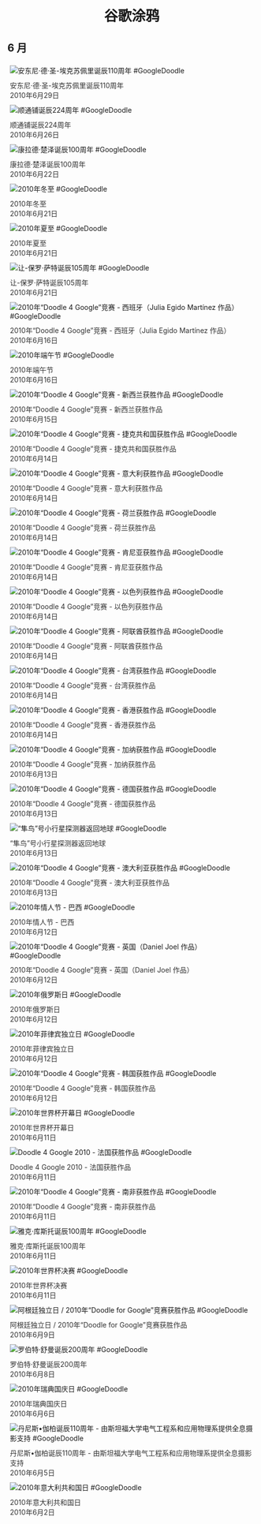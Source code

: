 
<h1 align="center"> 谷歌涂鸦 </h1>




## 6 月

<div class="image">


<img src="" alt="安东尼·德·圣-埃克苏佩里诞辰110周年 #GoogleDoodle" style="margin: 5px"/>
<div class="info" style="font-size: 14px; color:#333333; margin:5px"><div class="title">安东尼·德·圣-埃克苏佩里诞辰110周年</div><div class="date">2010年6月29日</div></div>

<img src="" alt="顺通铺诞辰224周年 #GoogleDoodle" style="margin: 5px"/>
<div class="info" style="font-size: 14px; color:#333333; margin:5px"><div class="title">顺通铺诞辰224周年</div><div class="date">2010年6月26日</div></div>

<img src="" alt="康拉德·楚泽诞辰100周年 #GoogleDoodle" style="margin: 5px"/>
<div class="info" style="font-size: 14px; color:#333333; margin:5px"><div class="title">康拉德·楚泽诞辰100周年</div><div class="date">2010年6月22日</div></div>

<img src="" alt="2010年冬至 #GoogleDoodle" style="margin: 5px"/>
<div class="info" style="font-size: 14px; color:#333333; margin:5px"><div class="title">2010年冬至</div><div class="date">2010年6月21日</div></div>

<img src="" alt="2010年夏至 #GoogleDoodle" style="margin: 5px"/>
<div class="info" style="font-size: 14px; color:#333333; margin:5px"><div class="title">2010年夏至</div><div class="date">2010年6月21日</div></div>

<img src="" alt="让-保罗·萨特诞辰105周年 #GoogleDoodle" style="margin: 5px"/>
<div class="info" style="font-size: 14px; color:#333333; margin:5px"><div class="title">让-保罗·萨特诞辰105周年</div><div class="date">2010年6月21日</div></div>

<img src="" alt="2010年“Doodle 4 Google”竞赛 - 西班牙（Julia Egido Martínez 作品） #GoogleDoodle" style="margin: 5px"/>
<div class="info" style="font-size: 14px; color:#333333; margin:5px"><div class="title">2010年“Doodle 4 Google”竞赛 - 西班牙（Julia Egido Martínez 作品）</div><div class="date">2010年6月16日</div></div>

<img src="" alt="2010年端午节 #GoogleDoodle" style="margin: 5px"/>
<div class="info" style="font-size: 14px; color:#333333; margin:5px"><div class="title">2010年端午节</div><div class="date">2010年6月16日</div></div>

<img src="" alt="2010年“Doodle 4 Google”竞赛 - 新西兰获胜作品 #GoogleDoodle" style="margin: 5px"/>
<div class="info" style="font-size: 14px; color:#333333; margin:5px"><div class="title">2010年“Doodle 4 Google”竞赛 - 新西兰获胜作品</div><div class="date">2010年6月15日</div></div>

<img src="" alt="2010年“Doodle 4 Google”竞赛 - 捷克共和国获胜作品 #GoogleDoodle" style="margin: 5px"/>
<div class="info" style="font-size: 14px; color:#333333; margin:5px"><div class="title">2010年“Doodle 4 Google”竞赛 - 捷克共和国获胜作品</div><div class="date">2010年6月14日</div></div>

<img src="" alt="2010年“Doodle 4 Google”竞赛 - 意大利获胜作品 #GoogleDoodle" style="margin: 5px"/>
<div class="info" style="font-size: 14px; color:#333333; margin:5px"><div class="title">2010年“Doodle 4 Google”竞赛 - 意大利获胜作品</div><div class="date">2010年6月14日</div></div>

<img src="" alt="2010年“Doodle 4 Google”竞赛 - 荷兰获胜作品 #GoogleDoodle" style="margin: 5px"/>
<div class="info" style="font-size: 14px; color:#333333; margin:5px"><div class="title">2010年“Doodle 4 Google”竞赛 - 荷兰获胜作品</div><div class="date">2010年6月14日</div></div>

<img src="" alt="2010年“Doodle 4 Google”竞赛 - 肯尼亚获胜作品 #GoogleDoodle" style="margin: 5px"/>
<div class="info" style="font-size: 14px; color:#333333; margin:5px"><div class="title">2010年“Doodle 4 Google”竞赛 - 肯尼亚获胜作品</div><div class="date">2010年6月14日</div></div>

<img src="" alt="2010年“Doodle 4 Google”竞赛 - 以色列获胜作品 #GoogleDoodle" style="margin: 5px"/>
<div class="info" style="font-size: 14px; color:#333333; margin:5px"><div class="title">2010年“Doodle 4 Google”竞赛 - 以色列获胜作品</div><div class="date">2010年6月14日</div></div>

<img src="" alt="2010年“Doodle 4 Google”竞赛 - 阿联酋获胜作品 #GoogleDoodle" style="margin: 5px"/>
<div class="info" style="font-size: 14px; color:#333333; margin:5px"><div class="title">2010年“Doodle 4 Google”竞赛 - 阿联酋获胜作品</div><div class="date">2010年6月14日</div></div>

<img src="" alt="2010年“Doodle 4 Google”竞赛 - 台湾获胜作品 #GoogleDoodle" style="margin: 5px"/>
<div class="info" style="font-size: 14px; color:#333333; margin:5px"><div class="title">2010年“Doodle 4 Google”竞赛 - 台湾获胜作品</div><div class="date">2010年6月14日</div></div>

<img src="" alt="2010年“Doodle 4 Google”竞赛 - 香港获胜作品 #GoogleDoodle" style="margin: 5px"/>
<div class="info" style="font-size: 14px; color:#333333; margin:5px"><div class="title">2010年“Doodle 4 Google”竞赛 - 香港获胜作品</div><div class="date">2010年6月14日</div></div>

<img src="" alt="2010年“Doodle 4 Google”竞赛 - 加纳获胜作品 #GoogleDoodle" style="margin: 5px"/>
<div class="info" style="font-size: 14px; color:#333333; margin:5px"><div class="title">2010年“Doodle 4 Google”竞赛 - 加纳获胜作品</div><div class="date">2010年6月13日</div></div>

<img src="" alt="2010年“Doodle 4 Google”竞赛 - 德国获胜作品 #GoogleDoodle" style="margin: 5px"/>
<div class="info" style="font-size: 14px; color:#333333; margin:5px"><div class="title">2010年“Doodle 4 Google”竞赛 - 德国获胜作品</div><div class="date">2010年6月13日</div></div>

<img src="" alt="“隼鸟”号小行星探测器返回地球 #GoogleDoodle" style="margin: 5px"/>
<div class="info" style="font-size: 14px; color:#333333; margin:5px"><div class="title">“隼鸟”号小行星探测器返回地球</div><div class="date">2010年6月13日</div></div>

<img src="" alt="2010年“Doodle 4 Google”竞赛 - 澳大利亚获胜作品 #GoogleDoodle" style="margin: 5px"/>
<div class="info" style="font-size: 14px; color:#333333; margin:5px"><div class="title">2010年“Doodle 4 Google”竞赛 - 澳大利亚获胜作品</div><div class="date">2010年6月13日</div></div>

<img src="" alt="2010年情人节 - 巴西 #GoogleDoodle" style="margin: 5px"/>
<div class="info" style="font-size: 14px; color:#333333; margin:5px"><div class="title">2010年情人节 - 巴西</div><div class="date">2010年6月12日</div></div>

<img src="" alt="2010年“Doodle 4 Google”竞赛 - 英国（Daniel Joel 作品） #GoogleDoodle" style="margin: 5px"/>
<div class="info" style="font-size: 14px; color:#333333; margin:5px"><div class="title">2010年“Doodle 4 Google”竞赛 - 英国（Daniel Joel 作品）</div><div class="date">2010年6月12日</div></div>

<img src="" alt="2010年俄罗斯日 #GoogleDoodle" style="margin: 5px"/>
<div class="info" style="font-size: 14px; color:#333333; margin:5px"><div class="title">2010年俄罗斯日</div><div class="date">2010年6月12日</div></div>

<img src="" alt="2010年菲律宾独立日 #GoogleDoodle" style="margin: 5px"/>
<div class="info" style="font-size: 14px; color:#333333; margin:5px"><div class="title">2010年菲律宾独立日</div><div class="date">2010年6月12日</div></div>

<img src="" alt="2010年“Doodle 4 Google”竞赛 - 韩国获胜作品 #GoogleDoodle" style="margin: 5px"/>
<div class="info" style="font-size: 14px; color:#333333; margin:5px"><div class="title">2010年“Doodle 4 Google”竞赛 - 韩国获胜作品</div><div class="date">2010年6月12日</div></div>

<img src="" alt="2010年世界杯开幕日 #GoogleDoodle" style="margin: 5px"/>
<div class="info" style="font-size: 14px; color:#333333; margin:5px"><div class="title">2010年世界杯开幕日</div><div class="date">2010年6月11日</div></div>

<img src="" alt="Doodle 4 Google 2010 - 法国获胜作品 #GoogleDoodle" style="margin: 5px"/>
<div class="info" style="font-size: 14px; color:#333333; margin:5px"><div class="title">Doodle 4 Google 2010 - 法国获胜作品</div><div class="date">2010年6月11日</div></div>

<img src="" alt="2010年“Doodle 4 Google”竞赛 - 南非获胜作品 #GoogleDoodle" style="margin: 5px"/>
<div class="info" style="font-size: 14px; color:#333333; margin:5px"><div class="title">2010年“Doodle 4 Google”竞赛 - 南非获胜作品</div><div class="date">2010年6月11日</div></div>

<img src="" alt="雅克·库斯托诞辰100周年 #GoogleDoodle" style="margin: 5px"/>
<div class="info" style="font-size: 14px; color:#333333; margin:5px"><div class="title">雅克·库斯托诞辰100周年</div><div class="date">2010年6月11日</div></div>

<img src="" alt="2010年世界杯决赛 #GoogleDoodle" style="margin: 5px"/>
<div class="info" style="font-size: 14px; color:#333333; margin:5px"><div class="title">2010年世界杯决赛</div><div class="date">2010年6月11日</div></div>

<img src="" alt="阿根廷独立日 / 2010年“Doodle for Google”竞赛获胜作品 #GoogleDoodle" style="margin: 5px"/>
<div class="info" style="font-size: 14px; color:#333333; margin:5px"><div class="title">阿根廷独立日 / 2010年“Doodle for Google”竞赛获胜作品</div><div class="date">2010年6月9日</div></div>

<img src="" alt="罗伯特·舒曼诞辰200周年 #GoogleDoodle" style="margin: 5px"/>
<div class="info" style="font-size: 14px; color:#333333; margin:5px"><div class="title">罗伯特·舒曼诞辰200周年</div><div class="date">2010年6月8日</div></div>

<img src="" alt="2010年瑞典国庆日 #GoogleDoodle" style="margin: 5px"/>
<div class="info" style="font-size: 14px; color:#333333; margin:5px"><div class="title">2010年瑞典国庆日</div><div class="date">2010年6月6日</div></div>

<img src="" alt="丹尼斯•伽柏诞辰110周年 - 由斯坦福大学电气工程系和应用物理系提供全息摄影支持 #GoogleDoodle" style="margin: 5px"/>
<div class="info" style="font-size: 14px; color:#333333; margin:5px"><div class="title">丹尼斯•伽柏诞辰110周年 - 由斯坦福大学电气工程系和应用物理系提供全息摄影支持</div><div class="date">2010年6月5日</div></div>

<img src="" alt="2010年意大利共和国日 #GoogleDoodle" style="margin: 5px"/>
<div class="info" style="font-size: 14px; color:#333333; margin:5px"><div class="title">2010年意大利共和国日</div><div class="date">2010年6月2日</div></div>

</div>








